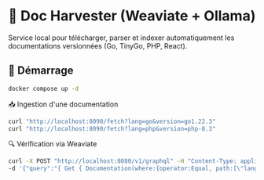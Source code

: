 # 🧠 Doc Harvester (Weaviate + Ollama)

Service local pour télécharger, parser et indexer automatiquement les documentations versionnées (Go, TinyGo, PHP, React).

## 🚀 Démarrage

```bash
docker compose up -d
```

📥 Ingestion d'une documentation
```bash
curl "http://localhost:8090/fetch?lang=go&version=go1.22.3"
curl "http://localhost:8090/fetch?lang=php&version=php-8.3"
```

🔍 Vérification via Weaviate
```bash
curl -X POST "http://localhost:8080/v1/graphql" -H "Content-Type: application/json" \
-d '{"query":"{ Get { Documentation(where:{operator:Equal, path:[\"lang\"], valueString:\"go\"}) { text sour
```
